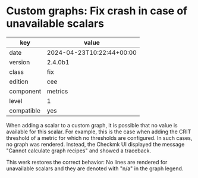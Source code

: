 [//]: # (werk v2)
# Custom graphs: Fix crash in case of unavailable scalars

key        | value
---------- | ---
date       | 2024-04-23T10:22:44+00:00
version    | 2.4.0b1
class      | fix
edition    | cee
component  | metrics
level      | 1
compatible | yes

When adding a scalar to a custom graph, it is possible that no value is available for this scalar.
For example, this is the case when adding the CRIT threshold of a metric for which no thresholds are
configured. In such cases, no graph was rendered. Instead, the Checkmk UI displayed the message
"Cannot calculate graph recipes" and showed a traceback.

This werk restores the correct behavior: No lines are rendered for unavailable scalars and they are
denoted with "n/a" in the graph legend.
